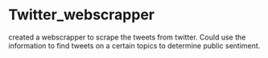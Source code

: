 # Twitter_webscrapper

created a webscrapper to scrape the tweets from twitter. Could use the information to find tweets on a certain topics to determine public sentiment.
